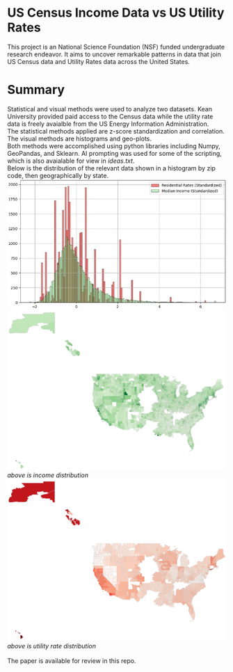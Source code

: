# US Census Income Data vs US Utility Rates

This project is an National Science Foundation (NSF) funded undergraduate research endeavor. It aims to uncover remarkable patterns in data that join US Census data and Utility Rates data across the United States.

# Summary
Statistical and visual methods were used to analyze two datasets. Kean University provided paid access to the Census data while the utility rate data is freely avaialble from the US Energy Information Administration.<br>
The statistical methods applied are z-score standardization and correlation.<br>
The visual methods are histograms and geo-plots.<br>
Both methods were accomplished using python libraries including Numpy, GeoPandas, and Sklearn. AI prompting was used for some of the scripting, which is also avaialable for view in *ideas.txt*.<br>
Below is the distribution of the relevant data shown in a histogram by zip code, then geographically by state.<br>
![histogram](./plots/standardized_histogram.jpeg)<br>
![geographic income](./plots/median_income_plot.jpg)<br>
*above is income distribution*<br>
![geographic utility](./plots/res_rate_plot.jpg)<br>
*above is utility rate distribution*<br><br>
The paper is available for review in this repo.